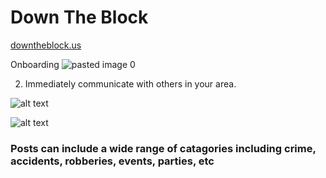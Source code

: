 # Down The Block

[downtheblock.us](https://neighbors-client.herokuapp.com/ "Google's Homepage")



Onboarding ![pasted image 0](https://user-images.githubusercontent.com/43651736/53673209-6f57a100-3c43-11e9-8926-d7a35b3517d1.png)

2. Immediately communicate with others in your area. 

![alt text](https://github.com/thinkful-ei26/Down-The-Block-Client/blob/dev/public/screenshot.png "Sims")

![alt text](https://github.com/thinkful-ei26/Down-The-Block-Client/blob/dev/public/screenshot2.png "Sims")



### Posts can include a wide range of catagories including crime, accidents, robberies, events, parties, etc
